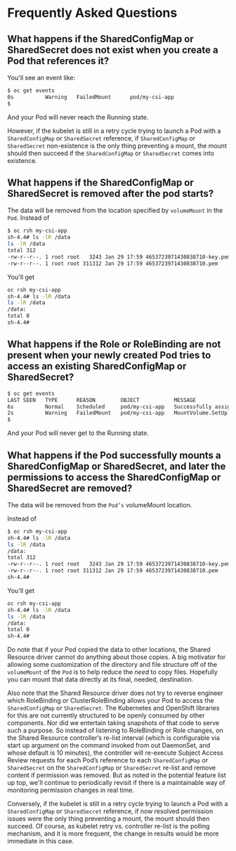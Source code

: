 # Frequently Asked Questions

## What happens if the SharedConfigMap or SharedSecret does not exist when you create a Pod that references it?

You'll see an event like:

```bash
$ oc get events
0s          Warning   FailedMount      pod/my-csi-app                                       MountVolume.SetUp failed for volume "my-csi-volume" : rpc error: code = InvalidArgument desc = the csi driver volumeAttribute 'share' reference had an error: sharedconfigmap.sharedresource.openshift.io "my-share" not found
$
```

And your Pod will never reach the Running state.

However, if the kubelet is still in a retry cycle trying to launch a Pod with a `SharedConfigMap` or `SharedSecret` reference, if `SharedConfigMap` or `SharedSecret` non-existence is the only thing preventing a mount, the mount should then succeed if the `SharedConfigMap` or `SharedSecret` comes into existence.

## What happens if the SharedConfigMap or SharedSecret is removed after the pod starts?

The data will be removed from the location specified by `volumeMount` in the `Pod`.  Instead of

```bash
$ oc rsh my-csi-app
sh-4.4# ls -lR /data
ls -lR /data
total 312
-rw-r--r--. 1 root root   3243 Jan 29 17:59 4653723971430838710-key.pem
-rw-r--r--. 1 root root 311312 Jan 29 17:59 4653723971430838710.pem

```

You'll get

```bash
oc rsh my-csi-app
sh-4.4# ls -lR /data
ls -lR /data
/data:
total 0
sh-4.4#

```

## What happens if the Role or RoleBinding are not present when your newly created Pod tries to access an existing SharedConfigMap or SharedSecret?

```bash
$ oc get events
LAST SEEN   TYPE      REASON        OBJECT           MESSAGE
6s          Normal    Scheduled     pod/my-csi-app   Successfully assigned my-csi-app-namespace/my-csi-app to ip-10-0-136-162.us-west-2.compute.internal
2s          Warning   FailedMount   pod/my-csi-app   MountVolume.SetUp failed for volume "my-csi-volume" : rpc error: code = PermissionDenied desc = subjectaccessreviews sharedresource my-share podNamespace my-csi-app-namespace podName my-csi-app podSA default returned forbidden
$

```
And your Pod will never get to the Running state.

## What happens if the Pod successfully mounts a SharedConfigMap or SharedSecret, and later the permissions to access the SharedConfigMap or SharedSecret are removed?

The data will be removed from the `Pod’s` volumeMount location.

Instead of

```bash
$ oc rsh my-csi-app
sh-4.4# ls -lR /data
ls -lR /data
/data:
total 312
-rw-r--r--. 1 root root   3243 Jan 29 17:59 4653723971430838710-key.pem
-rw-r--r--. 1 root root 311312 Jan 29 17:59 4653723971430838710.pem
sh-4.4#

```

You'll get

```bash
oc rsh my-csi-app
sh-4.4# ls -lR /data
ls -lR /data
/data:
total 0
sh-4.4#
```

Do note that if your Pod copied the data to other locations, the Shared Resource driver cannot do anything about those copies.  A big motivator for allowing
some customization of the directory and file structure off of the `volumeMount` of the `Pod` is to help reduce the *need* to copy
files.  Hopefully you can mount that data directly at its final, needed, destination.

Also note that the Shared Resource driver does not try to reverse engineer which RoleBinding or ClusterRoleBinding allows your Pod to access the `SharedConfigMap` or `SharedSecret`.
The Kubernetes and OpenShift libraries for this are not currently structured to be openly consumed by other components.  Nor did we entertain taking
snapshots of that code to serve such a purpose.  So instead of listening to RoleBinding or Role changes, on the Shared Resource controller’s re-list interval
(which is configurable via start up argument on the command invoked from out DaemonSet, and whose default is 10 minutes), the controller will re-execute
Subject Access Review requests for each Pod’s reference to each `SharedConfigMap` or `SharedSecret` on the `SharedConfigMap` or `SharedSecret` re-list and remove content if permission was removed.  But as noted
in the potential feature list up top, we'll continue to periodically revisit if there is a maintainable way of monitoring permission changes
in real time.

Conversely, if the kubelet is still in a retry cycle trying to launch a Pod with a `SharedConfigMap` or `SharedSecret` reference, if now resolved permission issues were the only thing preventing
a mount, the mount should then succeed.  Of course, as kubelet retry vs. controller re-list is the polling mechanism, and it is more frequent, the change in results would be more immediate in this case.
